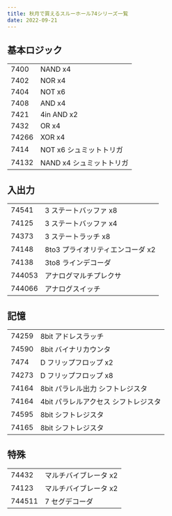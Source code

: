 ```yaml
---
title: 秋月で買えるスルーホール74シリーズ一覧
date: 2022-09-21
---
```


## 基本ロジック

|       |                          |
| ----- | ------------------------ |
| 7400  | NAND x4                  |
| 7402  | NOR x4                   |
| 7404  | NOT x6                   |
| 7408  | AND x4                   |
| 7421  | 4in AND x2               |
| 7432  | OR x4                    |
| 74266 | XOR x4                   |
| 7414  | NOT x6 シュミットトリガ  |
| 74132 | NAND x4 シュミットトリガ |

## 入出力

|        |                                  |
| ------ | -------------------------------- |
| 74541  | 3 ステートバッファ x8            |
| 74125  | 3 ステートバッファ x4            |
| 74373  | 3 ステートラッチ x8              |
| 74148  | 8to3 プライオリティエンコーダ x2 |
| 74138  | 3to8 ラインデコーダ              |
| 744053 | アナログマルチプレクサ           |
| 744066 | アナログスイッチ                 |

## 記憶

|       |                                      |
| ----- | ------------------------------------ |
| 74259 | 8bit アドレスラッチ                  |
| 74590 | 8bit バイナリカウンタ                |
| 7474  | D フリップフロップ x2                |
| 74273 | D フリップフロップ x8                |
| 74164 | 8bit パラレル出力 シフトレジスタ     |
| 74164 | 4bit パラレルアクセス シフトレジスタ |
| 74595 | 8bit シフトレジスタ                  |
| 74165 | 8bit シフトレジスタ                  |

## 特殊

|        |                       |
| ------ | --------------------- |
| 74432  | マルチバイブレータ x2 |
| 74123  | マルチバイブレータ x2 |
| 744511 | 7 セグデコーダ        |
